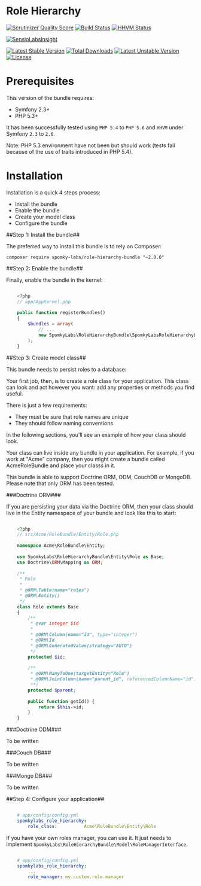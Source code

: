 Role Hierarchy
==============

[![Scrutinizer Quality Score](https://scrutinizer-ci.com/g/Spomky-Labs/RoleHierarchyBundle/badges/quality-score.png?s=0e87558488def68be0b724ff87cd5d2b43cc44e8)](https://scrutinizer-ci.com/g/Spomky-Labs/RoleHierarchyBundle/)
[![Build Status](https://travis-ci.org/Spomky-Labs/RoleHierarchyBundle.png?branch=master)](https://travis-ci.org/Spomky-Labs/RoleHierarchyBundle)
[![HHVM Status](http://hhvm.h4cc.de/badge/spomky-labs/role-hierarchy-bundle.svg)](http://hhvm.h4cc.de/package/spomky-labs/role-hierarchy-bundle)

[![SensioLabsInsight](https://insight.sensiolabs.com/projects/dd715881-1645-4a67-8275-44d8acaa56b6/big.png)](https://insight.sensiolabs.com/projects/dd715881-1645-4a67-8275-44d8acaa56b6)

[![Latest Stable Version](https://poser.pugx.org/spomky-labs/role-hierarchy-bundle/v/stable.png)](https://packagist.org/packages/spomky-labs/role-hierarchy-bundle)
[![Total Downloads](https://poser.pugx.org/spomky-labs/role-hierarchy-bundle/downloads.png)](https://packagist.org/packages/spomky-labs/role-hierarchy-bundle)
[![Latest Unstable Version](https://poser.pugx.org/spomky-labs/role-hierarchy-bundle/v/unstable.png)](https://packagist.org/packages/spomky-labs/role-hierarchy-bundle)
[![License](https://poser.pugx.org/spomky-labs/role-hierarchy-bundle/license.png)](https://packagist.org/packages/spomky-labs/role-hierarchy-bundle)

# Prerequisites #

This version of the bundle requires:

* Symfony 2.3+
* PHP 5.3+

It has been successfully tested using `PHP 5.4` to `PHP 5.6` and `HHVM` under Symfony `2.3` to `2.6`.

Note: PHP 5.3 environment have not been but should work (tests fail because of the use of traits introduced in PHP 5.4).

# Installation #

Installation is a quick 4 steps process:

* Install the bundle
* Enable the bundle
* Create your model class
* Configure the bundle

##Step 1: Install the bundle##

The preferred way to install this bundle is to rely on Composer:

	composer require spomky-labs/role-hierarchy-bundle "~2.0.0"

##Step 2: Enable the bundle##

Finally, enable the bundle in the kernel:

```php

	<?php
	// app/AppKernel.php
	
	public function registerBundles()
	{
	    $bundles = array(
	        // ...
	        new SpomkyLabs\RoleHierarchyBundle\SpomkyLabsRoleHierarchyBundle(),
	    );
	}
```

##Step 3: Create model class##

This bundle needs to persist roles to a database:

Your first job, then, is to create a role class for your application.
This class can look and act however you want: add any properties or methods you find useful.

There is just a few requirements:

* They must be sure that role names are unique
* They should follow naming conventions

In the following sections, you'll see an example of how your class should look.

Your class can live inside any bundle in your application.
For example, if you work at "Acme" company, then you might create a bundle called AcmeRoleBundle and place your classs in it.

This bundle is able to support Doctrine ORM, ODM, CouchDB or MongoDB. Please note that only ORM has been tested.

###Doctrine ORM###

If you are persisting your data via the Doctrine ORM, then your class should live in the Entity namespace of your bundle and look like this to start:

```php

	<?php
	// src/Acme/RoleBundle/Entity/Role.php
	
	namespace Acme\RoleBundle\Entity;
	
	use SpomkyLabs\RoleHierarchyBundle\Entity\Role as Base;
	use Doctrine\ORM\Mapping as ORM;
	
	/**
	 * Role
	 *
	 * @ORM\Table(name="roles")
	 * @ORM\Entity()
	 */
	class Role extends Base
	{
	    /**
	     * @var integer $id
	     *
	     * @ORM\Column(name="id", type="integer")
	     * @ORM\Id
	     * @ORM\GeneratedValue(strategy="AUTO")
	     */
	    protected $id;
	
	    /**
	     * @ORM\ManyToOne(targetEntity="Role")
	     * @ORM\JoinColumn(name="parent_id", referencedColumnName="id")
	     **/
	    protected $parent;
	
	    public function getId() {
	        return $this->id;
	    }
	}
```

###Doctrine ODM###

To be written

###Couch DB###

To be written

###Mongo DB###

To be written

##Step 4: Configure your application##

```yml

	# app/config/config.yml
	spomkylabs_role_hierarchy:
	    role_class:          Acme\RoleBundle\Entity\Role
```

If you have your own roles manager, you can use it. It just needs to implement `SpomkyLabs\RoleHierarchyBundle\Model\RoleManagerInterface`.

```yml

	# app/config/config.yml
	spomkylabs_role_hierarchy:
	    ...
	    role_manager: my.custom.role.manager
```
